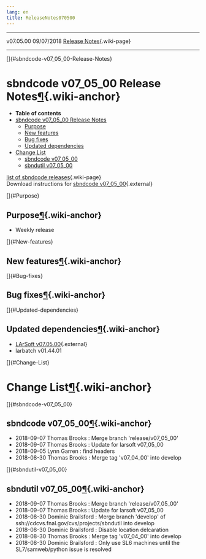 ```yaml
---
lang: en
title: ReleaseNotes070500
---
```


  ----------- ------------ -- -- ------------------------------------------------------
  v07.05.00   09/07/2018         [Release Notes](ReleaseNotes070500.html){.wiki-page}
  ----------- ------------ -- -- ------------------------------------------------------

[]{#sbndcode-v07_05_00-Release-Notes}

sbndcode v07\_05\_00 Release Notes[¶](#sbndcode-v07_05_00-Release-Notes){.wiki-anchor}
======================================================================================

-   **Table of contents**
-   [sbndcode v07\_05\_00 Release
    Notes](#sbndcode-v07_05_00-Release-Notes)
    -   [Purpose](#Purpose)
    -   [New features](#New-features)
    -   [Bug fixes](#Bug-fixes)
    -   [Updated dependencies](#Updated-dependencies)
-   [Change List](#Change-List)
    -   [sbndcode v07\_05\_00](#sbndcode-v07_05_00)
    -   [sbndutil v07\_05\_00](#sbndutil-v07_05_00)

[list of sbndcode
releases](List_of_SBND_code_releases.html){.wiki-page}\
Download instructions for [sbndcode
v07\_05\_00](http://scisoft.fnal.gov/scisoft/bundles/sbnd/v07_05_00/sbndcode-v07_05_00.html){.external}

[]{#Purpose}

Purpose[¶](#Purpose){.wiki-anchor}
----------------------------------

-   Weekly release

[]{#New-features}

New features[¶](#New-features){.wiki-anchor}
--------------------------------------------

[]{#Bug-fixes}

Bug fixes[¶](#Bug-fixes){.wiki-anchor}
--------------------------------------

[]{#Updated-dependencies}

Updated dependencies[¶](#Updated-dependencies){.wiki-anchor}
------------------------------------------------------------

-   [LArSoft
    v07.05.00](https://cdcvs.fnal.gov/redmine/projects/larsoft/wiki/ReleaseNotes070500){.external}
-   larbatch v01.44.01

[]{#Change-List}

Change List[¶](#Change-List){.wiki-anchor}
==========================================

[]{#sbndcode-v07_05_00}

sbndcode v07\_05\_00[¶](#sbndcode-v07_05_00){.wiki-anchor}
----------------------------------------------------------

-   2018-09-07 Thomas Brooks : Merge branch \'release/v07\_05\_00\'
-   2018-09-07 Thomas Brooks : Update for larsoft v07\_05\_00
-   2018-09-05 Lynn Garren : find headers
-   2018-08-30 Thomas Brooks : Merge tag \'v07\_04\_00\' into develop

[]{#sbndutil-v07_05_00}

sbndutil v07\_05\_00[¶](#sbndutil-v07_05_00){.wiki-anchor}
----------------------------------------------------------

-   2018-09-07 Thomas Brooks : Merge branch \'release/v07\_05\_00\'
-   2018-09-07 Thomas Brooks : Update for larsoft v07\_05\_00
-   2018-08-30 Dominic Brailsford : Merge branch \'develop\' of
    ssh://cdcvs.fnal.gov/cvs/projects/sbndutil into develop
-   2018-08-30 Dominic Brailsford : Disable location delcaration
-   2018-08-30 Thomas Brooks : Merge tag \'v07\_04\_00\' into develop
-   2018-08-30 Dominic Brailsford : Only use SL6 machines until the
    SL7/samweb/python issue is resolved

